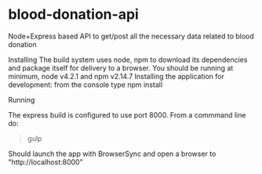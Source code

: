 # blood-donation-api
Node+Express based API to get/post all the necessary data related to blood donation

Installing
The build system uses node, npm to download its dependencies and package itself for delivery to a browser. 
You should be running at minimum, node v4.2.1 and npm v2.14.7
Installing the application for development: from the console type npm install

Running

The express build is configured to use port 8000. From a commmand line do:
>gulp

Should launch the app with BrowserSync and open a browser to "http://localhost:8000"
